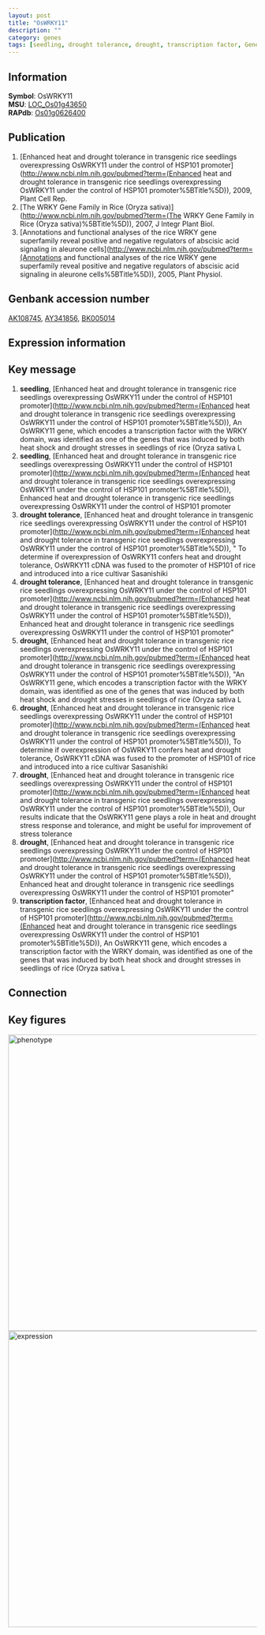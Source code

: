 ```yaml
---
layout: post
title: "OsWRKY11"
description: ""
category: genes
tags: [seedling, drought tolerance, drought, transcription factor, Gene]
---
```


## Information
__Symbol__: OsWRKY11  
__MSU__: [LOC_Os01g43650](http://rice.plantbiology.msu.edu/cgi-bin/ORF_infopage.cgi?orf=LOC_Os01g43650)  
__RAPdb__: [Os01g0626400](http://rapdb.dna.affrc.go.jp/viewer/gbrowse_details/irgsp1?name=Os01g0626400)  

## Publication
1. [Enhanced heat and drought tolerance in transgenic rice seedlings overexpressing OsWRKY11 under the control of HSP101 promoter](http://www.ncbi.nlm.nih.gov/pubmed?term=(Enhanced heat and drought tolerance in transgenic rice seedlings overexpressing OsWRKY11 under the control of HSP101 promoter%5BTitle%5D)), 2009, Plant Cell Rep.
2. [The WRKY Gene Family in Rice (Oryza sativa)](http://www.ncbi.nlm.nih.gov/pubmed?term=(The WRKY Gene Family in Rice (Oryza sativa)%5BTitle%5D)), 2007, J Integr Plant Biol.
3. [Annotations and functional analyses of the rice WRKY gene superfamily reveal positive and negative regulators of abscisic acid signaling in aleurone cells](http://www.ncbi.nlm.nih.gov/pubmed?term=(Annotations and functional analyses of the rice WRKY gene superfamily reveal positive and negative regulators of abscisic acid signaling in aleurone cells%5BTitle%5D)), 2005, Plant Physiol.

## Genbank accession number
[AK108745](http://www.ncbi.nlm.nih.gov/nuccore/AK108745), [AY341856](http://www.ncbi.nlm.nih.gov/nuccore/AY341856), [BK005014](http://www.ncbi.nlm.nih.gov/nuccore/BK005014)

## Expression information

## Key message
1. __seedling__, [Enhanced heat and drought tolerance in transgenic rice seedlings overexpressing OsWRKY11 under the control of HSP101 promoter](http://www.ncbi.nlm.nih.gov/pubmed?term=(Enhanced heat and drought tolerance in transgenic rice seedlings overexpressing OsWRKY11 under the control of HSP101 promoter%5BTitle%5D)), An OsWRKY11 gene, which encodes a transcription factor with the WRKY domain, was identified as one of the genes that was induced by both heat shock and drought stresses in seedlings of rice (Oryza sativa L
2. __seedling__, [Enhanced heat and drought tolerance in transgenic rice seedlings overexpressing OsWRKY11 under the control of HSP101 promoter](http://www.ncbi.nlm.nih.gov/pubmed?term=(Enhanced heat and drought tolerance in transgenic rice seedlings overexpressing OsWRKY11 under the control of HSP101 promoter%5BTitle%5D)), Enhanced heat and drought tolerance in transgenic rice seedlings overexpressing OsWRKY11 under the control of HSP101 promoter
3. __drought tolerance__, [Enhanced heat and drought tolerance in transgenic rice seedlings overexpressing OsWRKY11 under the control of HSP101 promoter](http://www.ncbi.nlm.nih.gov/pubmed?term=(Enhanced heat and drought tolerance in transgenic rice seedlings overexpressing OsWRKY11 under the control of HSP101 promoter%5BTitle%5D)), " To determine if overexpression of OsWRKY11 confers heat and drought tolerance, OsWRKY11 cDNA was fused to the promoter of HSP101 of rice and introduced into a rice cultivar Sasanishiki
4. __drought tolerance__, [Enhanced heat and drought tolerance in transgenic rice seedlings overexpressing OsWRKY11 under the control of HSP101 promoter](http://www.ncbi.nlm.nih.gov/pubmed?term=(Enhanced heat and drought tolerance in transgenic rice seedlings overexpressing OsWRKY11 under the control of HSP101 promoter%5BTitle%5D)), Enhanced heat and drought tolerance in transgenic rice seedlings overexpressing OsWRKY11 under the control of HSP101 promoter"
5. __drought__, [Enhanced heat and drought tolerance in transgenic rice seedlings overexpressing OsWRKY11 under the control of HSP101 promoter](http://www.ncbi.nlm.nih.gov/pubmed?term=(Enhanced heat and drought tolerance in transgenic rice seedlings overexpressing OsWRKY11 under the control of HSP101 promoter%5BTitle%5D)), "An OsWRKY11 gene, which encodes a transcription factor with the WRKY domain, was identified as one of the genes that was induced by both heat shock and drought stresses in seedlings of rice (Oryza sativa L
6. __drought__, [Enhanced heat and drought tolerance in transgenic rice seedlings overexpressing OsWRKY11 under the control of HSP101 promoter](http://www.ncbi.nlm.nih.gov/pubmed?term=(Enhanced heat and drought tolerance in transgenic rice seedlings overexpressing OsWRKY11 under the control of HSP101 promoter%5BTitle%5D)),  To determine if overexpression of OsWRKY11 confers heat and drought tolerance, OsWRKY11 cDNA was fused to the promoter of HSP101 of rice and introduced into a rice cultivar Sasanishiki
7. __drought__, [Enhanced heat and drought tolerance in transgenic rice seedlings overexpressing OsWRKY11 under the control of HSP101 promoter](http://www.ncbi.nlm.nih.gov/pubmed?term=(Enhanced heat and drought tolerance in transgenic rice seedlings overexpressing OsWRKY11 under the control of HSP101 promoter%5BTitle%5D)),  Our results indicate that the OsWRKY11 gene plays a role in heat and drought stress response and tolerance, and might be useful for improvement of stress tolerance
8. __drought__, [Enhanced heat and drought tolerance in transgenic rice seedlings overexpressing OsWRKY11 under the control of HSP101 promoter](http://www.ncbi.nlm.nih.gov/pubmed?term=(Enhanced heat and drought tolerance in transgenic rice seedlings overexpressing OsWRKY11 under the control of HSP101 promoter%5BTitle%5D)), Enhanced heat and drought tolerance in transgenic rice seedlings overexpressing OsWRKY11 under the control of HSP101 promoter"
9. __transcription factor__, [Enhanced heat and drought tolerance in transgenic rice seedlings overexpressing OsWRKY11 under the control of HSP101 promoter](http://www.ncbi.nlm.nih.gov/pubmed?term=(Enhanced heat and drought tolerance in transgenic rice seedlings overexpressing OsWRKY11 under the control of HSP101 promoter%5BTitle%5D)), An OsWRKY11 gene, which encodes a transcription factor with the WRKY domain, was identified as one of the genes that was induced by both heat shock and drought stresses in seedlings of rice (Oryza sativa L

## Connection

## Key figures
<img src="http://ricencode.github.io/images/OsWRKY11.pheno.png" alt="phenotype"  style="width: 600px;"/>

<img src="http://ricencode.github.io/images/OsWRKY11.exp.png" alt="expression"  style="width: 600px;"/>


